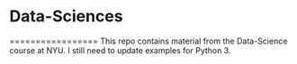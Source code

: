 # Data-Sciences
=================
This repo contains material from the Data-Science course at NYU. 
I still need to update examples for Python 3.
